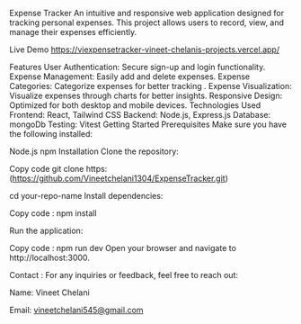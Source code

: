 Expense Tracker
An intuitive and responsive web application designed for tracking personal expenses. This project allows users to record, view, and manage their expenses efficiently.

Live Demo
https://viexpensetracker-vineet-chelanis-projects.vercel.app/

Features
User Authentication: Secure sign-up and login functionality.
Expense Management: Easily add and delete expenses.
Expense Categories: Categorize expenses for better tracking .
Expense Visualization: Visualize expenses through charts for better insights.
Responsive Design: Optimized for both desktop and mobile devices.
Technologies Used
Frontend: React, Tailwind CSS
Backend: Node.js, Express.js
Database: mongoDb
Testing: Vitest
Getting Started
Prerequisites
Make sure you have the following installed:

Node.js
npm
Installation
Clone the repository:

Copy code
git clone https:(https://github.com/Vineetchelani1304/ExpenseTracker.git)

cd your-repo-name
Install dependencies:

Copy code :
npm install

Run the application:

Copy code :
npm run dev
Open your browser and navigate to http://localhost:3000.


Contact :
For any inquiries or feedback, feel free to reach out:

Name: Vineet Chelani

Email: vineetchelani545@gmail.com
